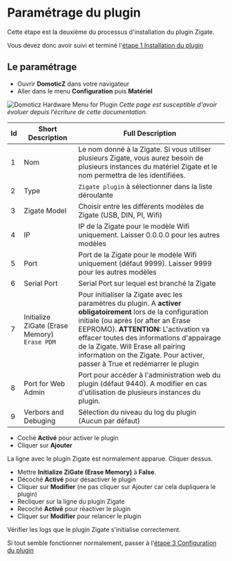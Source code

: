 # Paramétrage du plugin

Cette étape est la deuxième du processus d'installation du plugin Zigate.

Vous devez donc avoir suivi et terminé l'[étape 1 Installation du plugin](Installation.md)


## Le paramétrage

* Ouvrir __DomoticZ__ dans votre navigateur
* Aller dans le menu __Configuration__ puis __Matériel__

![Domoticz Hardware Menu for Plugin](https://raw.githubusercontent.com/pipiche38/Domoticz-Zigate-Wiki/master/Images/DzMenu.png)
*Cette page est susceptible d'avoir évoluer depuis l'écriture de cette documentation.*


| Id | Short Description    | Full Description |
| -- | -------------------- | ---------------- |
| 1  | Nom                  | Le nom donné à la Zigate. Si vous utiliser plusieurs Zigate, vous aurez besoin de plusieurs instances du matériel Zigate et le nom permettra de les identifiées.
| 2  | Type                 | `Zigate plugin` à sélectionner dans la liste déroulante |
| 3  | Zigate Model         | Choisir entre les différents modèles de Zigate (USB, DIN, PI, Wifi) |
| 4  | IP                   | IP de la Zigate pour le modèle Wifi uniquement. Laisser 0.0.0.0 pour les autres modèles |
| 5  | Port                 | Port de la Zigate pour le modèle Wifi uniquement (défaut 9999). Laisser 9999 pour les autres modèles |
| 6  | Serial Port          | Serial Port sur lequel est branché la Zigate |
| 7  | Initialize ZiGate (Erase Memory) `Erase PDM` | Pour initialiser la Zigate avec les paramètres du plugin. A __activer obligatoirement__ lors de la configuration initiale (ou après (or after an Erase EEPROMO). __ATTENTION:__ L'activation va effacer toutes des informations d'appairage de la Zigate. Will Erase all pairing information on the Zigate. Pour activer, passer à True et redémarrer le plugin |
| 8  | Port for Web Admin| Port pour accéder à l'administration web du plugin (défaut 9440). A modifier en cas d'utilisation de plusieurs instances du plugin. |
| 9  | Verbors and Debuging | Sélection du niveau du log du plugin (Aucun par défaut) |

* Coché __Activé__ pour activer le plugin
* Cliquer sur __Ajouter__

La ligne avec le plugin Zigate est normalement apparue. Cliquer dessus.

* Mettre __Initialize ZiGate (Erase Memory)__ à __False__.
* Décoché __Activé__ pour désactiver le plugin
* Cliquer sur __Modifier__ (ne pas cliquer sur Ajouter car cela dupliquera le plugin)
* Recliquer sur la ligne du plugin Zigate
* Recoché __Activé__ pour réactiver le plugin
* Cliquer sur __Modifier__ pour relancer le plugin

Vérifier les logs que le plugin Zigate s'initialise correctement.

Si tout semble fonctionner normalement, passer à l'[étape 3 Configuration du plugin](Configuration.md)

